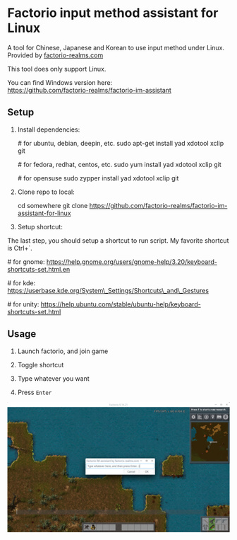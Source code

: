 Factorio input method assistant for Linux
=========================================

A tool for Chinese, Japanese and Korean to use input method under Linux. Provided
by [factorio-realms.com](https://factorio-realms.com)

This tool does only support Linux.

You can find Windows version here:  
https://github.com/factorio-realms/factorio-im-assistant

Setup
-----

1. Install dependencies:

    \# for ubuntu, debian, deepin, etc.
    sudo apt-get install yad xdotool xclip git

    \# for fedora, redhat, centos, etc.
    sudo yum install yad xdotool xclip git

    \# for opensuse
    sudo zypper install yad xdotool xclip git

2. Clone repo to local:

    cd somewhere
    git clone https://github.com/factorio-realms/factorio-im-assistant-for-linux

3. Setup shortcut:

The last step, you should setup a shortcut to run script.
My favorite shortcut is Ctrl+\`.

\# for gnome: https://help.gnome.org/users/gnome-help/3.20/keyboard-shortcuts-set.html.en

\# for kde: https://userbase.kde.org/System\_Settings/Shortcuts\_and\_Gestures

\# for unity: https://help.ubuntu.com/stable/ubuntu-help/keyboard-shortcuts-set.html

Usage
-----

1. Launch factorio, and join game

2. Toggle shortcut

3. Type whatever you want

4. Press `Enter`

![example.jpg](https://github.com/factorio-realms/factorio-im-assistant-for-linux/blob/master/example.jpg?raw=true)
